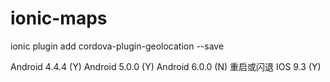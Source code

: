 # ionic-maps
ionic plugin add cordova-plugin-geolocation --save

Android 4.4.4 (Y)
Android 5.0.0 (Y)
Android 6.0.0 (N) 重启或闪退
IOS 9.3 (Y)
